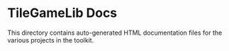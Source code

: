# TileGameLib Docs
This directory contains auto-generated HTML documentation files for the various projects in the toolkit.
